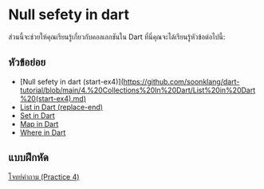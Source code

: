 
# Null sefety in dart
ส่วนนี้จะช่วยให้คุณเรียนรู้เกี่ยวกับคอลเลกชันใน Dart ที่นี่คุณจะได้เรียนรู้หัวข้อต่อไปนี้:

## หัวข้อย่อย

 - [Null sefety in dart (start-ex4)][(https://github.com/soonklang/dart-tutorial/blob/main/4.%20Collections%20In%20Dart/List%20in%20Dart%20(start-ex4).md)](https://github.com/soonklang/dart-tutorial/blob/main/7.%20Null%20Safety%20In%20Dart%20/Null%20Safety%20In%20Dart.md)
 - [List in Dart (replace-end)](https://github.com/soonklang/dart-tutorial/blob/main/4.%20Collections%20In%20Dart/List%20in%20Dart%20(replace-end).md)
 - [Set in Dart](https://github.com/soonklang/dart-tutorial/blob/main/4.%20Collections%20In%20Dart/Set%20In%20Dart.md)
 - [Map in Dart](https://github.com/soonklang/dart-tutorial/blob/main/4.%20Collections%20In%20Dart/Map%20in%20Dart.md)
 - [Where in Dart](https://github.com/soonklang/dart-tutorial/blob/main/4.%20Collections%20In%20Dart/Where%20in%20Dart.md)

## แบบฝึกหัด
  [โจทย์คำถาม (Practice 4)](https://github.com/soonklang/dart-tutorial/blob/main/4.%20Collections%20In%20Dart/Practice%204.md)

